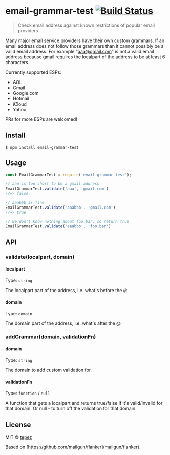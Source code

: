 # email-grammar-test [![Build Status](https://travis-ci.org/tepez/email-grammar-test.svg?branch=master)](https://travis-ci.org/tepez/email-grammar-test)

> Check email address against known restrictions of popular email providers

Many major email service providers have their own custom grammars.
If an email address does not follow those grammars than it cannot possibly be a valid email address.
For example "aaa@gmail.com" is not a valid email address because gmail requires the localpart of the address
to be at least 6 characters.

Currently supported ESPs:
* AOL
* Gmail
* Google.com
* Hotmail
* iCloud
* Yahoo

PRs for more ESPs are welcomed!

## Install

```
$ npm install email-grammar-test
```


## Usage

```js
const EmailGrammarTest = require('email-grammar-test');

// aaa is too short to be a gmail address
EmailGrammarTest.validate('aaa', 'gmail.com')
//=> false

// aaabbb is fine
EmailGrammarTest.validate('aaabbb', 'gmail.com')
//=> true

// we don't know nothing about foo.bar, so return true
EmailGrammarTest.validate('aaabbb', 'foo.bar')
```


## API

### validate(localpart, domain)

#### localpart
Type: `string`

The localpart part of the address, i.e. what's before the @

#### domain
Type: `domain`

The domain part of the address, i.e. what's after the @

### addGrammar(domain, validationFn)

#### domain
Type: `string`

The domain to add custom validation for.

#### validationFn
Type: `function` / `null`

A function that gets a localpart and returns true/false if it's valid/invalid for that domain.
Or null - to turn off the validation for that domain.

## License

MIT © [tepez](https://tepez.co.il)

Based on [https://github.com/mailgun/flanker](mailgun/flanker).